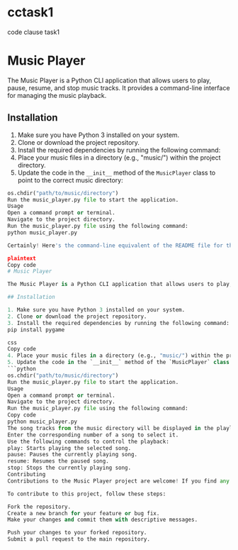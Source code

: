 # cctask1
code clause task1
# Music Player

The Music Player is a Python CLI application that allows users to play, pause, resume, and stop music tracks. It provides a command-line interface for managing the music playback.

## Installation

1. Make sure you have Python 3 installed on your system.
2. Clone or download the project repository.
3. Install the required dependencies by running the following command:
4. Place your music files in a directory (e.g., "music/") within the project directory.
5. Update the code in the `__init__` method of the `MusicPlayer` class to point to the correct music directory:
```python
os.chdir("path/to/music/directory")
Run the music_player.py file to start the application.
Usage
Open a command prompt or terminal.
Navigate to the project directory.
Run the music_player.py file using the following command:
python music_player.py

Certainly! Here's the command-line equivalent of the README file for the Music Player project:

plaintext
Copy code
# Music Player

The Music Player is a Python CLI application that allows users to play, pause, resume, and stop music tracks. It provides a command-line interface for managing the music playback.

## Installation

1. Make sure you have Python 3 installed on your system.
2. Clone or download the project repository.
3. Install the required dependencies by running the following command:
pip install pygame

css
Copy code
4. Place your music files in a directory (e.g., "music/") within the project directory.
5. Update the code in the `__init__` method of the `MusicPlayer` class to point to the correct music directory:
```python
os.chdir("path/to/music/directory")
Run the music_player.py file to start the application.
Usage
Open a command prompt or terminal.
Navigate to the project directory.
Run the music_player.py file using the following command:
Copy code
python music_player.py
The song tracks from the music directory will be displayed in the playlist.
Enter the corresponding number of a song to select it.
Use the following commands to control the playback:
play: Starts playing the selected song.
pause: Pauses the currently playing song.
resume: Resumes the paused song.
stop: Stops the currently playing song.
Contributing
Contributions to the Music Player project are welcome! If you find any issues or would like to suggest enhancements, please submit a pull request or open an issue on the GitHub repository.

To contribute to this project, follow these steps:

Fork the repository.
Create a new branch for your feature or bug fix.
Make your changes and commit them with descriptive messages.

Push your changes to your forked repository.
Submit a pull request to the main repository.

